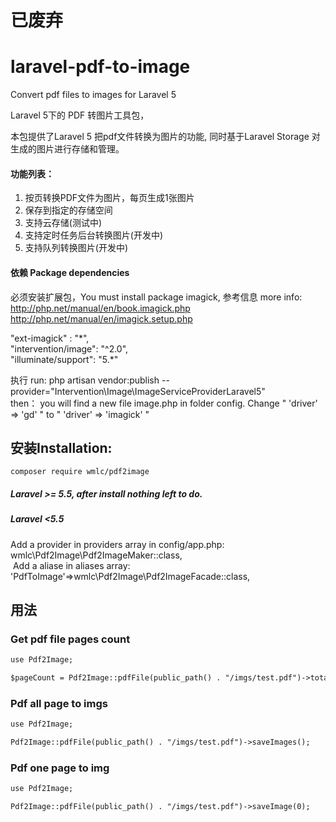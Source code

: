 # 已废弃

# laravel-pdf-to-image

Convert pdf files to images for Laravel 5


Laravel 5下的 PDF 转图片工具包，
<p>本包提供了Laravel 5 把pdf文件转换为图片的功能, 同时基于Laravel Storage 对生成的图片进行存储和管理。</p>
<h4>功能列表：</h4>
<ol>
<li>按页转换PDF文件为图片，每页生成1张图片</li>
<li>保存到指定的存储空间</li>
<li>支持云存储(测试中)</li>
<li>支持定时任务后台转换图片(开发中)</li>
<li>支持队列转换图片(开发中)</li>
</ol>
<h4>依赖 Package dependencies</h4>
<p>
   必须安装扩展包，You must install package imagick, 
  参考信息 more info: <a href="http://php.net/manual/en/book.imagick.php">http://php.net/manual/en/book.imagick.php</a>
<a href="http://php.net/manual/en/imagick.setup.php">http://php.net/manual/en/imagick.setup.php</a>
</p>
<p>
  "ext-imagick" : "*",<br/>
        "intervention/image": "^2.0",<br/>
        "illuminate/support": "5.*"<br/>
</p>
<p>
   执行 run:  php artisan vendor:publish --provider="Intervention\Image\ImageServiceProviderLaravel5" <br/>
   then： you will find a new file image.php in folder config. Change " 'driver' => 'gd' " to "  'driver' => 'imagick' "
</p>

## 安装Installation:
```
composer require wmlc/pdf2image
```

<h5>Laravel >= 5.5, after install nothing left to do.</h5>
<h5>Laravel <5.5</h5>
<p>
  Add a provider in providers array in config/app.php:<br/>
  wmlc\Pdf2Image\Pdf2ImageMaker::class,<br/>
  Add a aliase in aliases array:<br/>
  'PdfToImage'=>wmlc\Pdf2Image\Pdf2ImageFacade::class,
  
  
  </p>
  <p>
     
  </p>

## 用法

### Get pdf file pages count
```html
use Pdf2Image;

$pageCount = Pdf2Image::pdfFile(public_path() . "/imgs/test.pdf")->totalPages();
```

### Pdf all page to imgs
```html
use Pdf2Image;

Pdf2Image::pdfFile(public_path() . "/imgs/test.pdf")->saveImages();
```

### Pdf one page to img
```html
use Pdf2Image;

Pdf2Image::pdfFile(public_path() . "/imgs/test.pdf")->saveImage(0);

```
